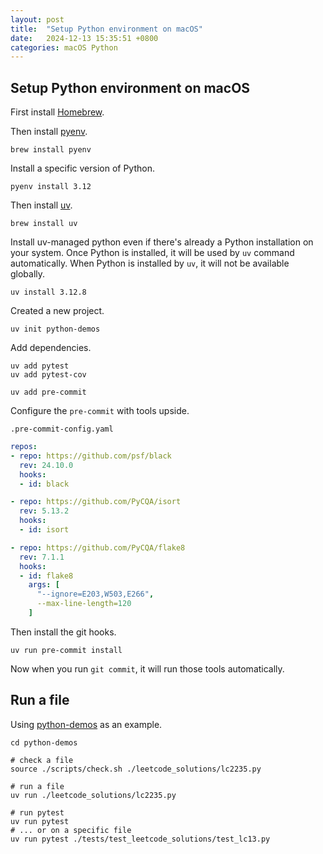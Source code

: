 ```yaml
---
layout: post
title:  "Setup Python environment on macOS"
date:   2024-12-13 15:35:51 +0800
categories: macOS Python
---
```

## Setup Python environment on macOS

First install [Homebrew](https://brew.sh/).

Then install [pyenv](https://github.com/pyenv/pyenv).

```shell
brew install pyenv
```

Install a specific version of Python.

```shell
pyenv install 3.12
```

Then install [uv](https://docs.astral.sh/uv/getting-started/).

```shell
brew install uv
```

Install uv-managed python even if there's already a Python installation on your system.
Once Python is installed, it will be used by `uv` command automatically.
When Python is installed by `uv`, it will not be available globally.

```shell
uv install 3.12.8
```

Created a new project.

```shell
uv init python-demos
```

Add dependencies.

```shell
uv add pytest
uv add pytest-cov

uv add pre-commit
```

Configure the `pre-commit` with tools upside.

`.pre-commit-config.yaml`
```yaml
repos:
- repo: https://github.com/psf/black
  rev: 24.10.0
  hooks:
  - id: black

- repo: https://github.com/PyCQA/isort
  rev: 5.13.2
  hooks:
  - id: isort

- repo: https://github.com/PyCQA/flake8
  rev: 7.1.1
  hooks:
  - id: flake8
    args: [
      "--ignore=E203,W503,E266",
      --max-line-length=120
    ]
```

Then install the git hooks.

```shell
uv run pre-commit install
```

Now when you run `git commit`, it will run those tools automatically.

## Run a file

Using [python-demos](https://github.com/PeteSong/demos/tree/main/python-demos) as an example.
```shell
cd python-demos

# check a file
source ./scripts/check.sh ./leetcode_solutions/lc2235.py

# run a file
uv run ./leetcode_solutions/lc2235.py

# run pytest
uv run pytest
# ... or on a specific file
uv run pytest ./tests/test_leetcode_solutions/test_lc13.py
```
